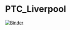 # PTC_Liverpool
[![Binder](https://mybinder.org/badge_logo.svg)](https://secure-web.cisco.com/1J4Hft71PbOlpcBXEwKNHguE88gT1cGJxRHXgfj-an760FraDdaTAUQf6GK-NPaAeGNRRCnxKkj16DyMml0z8AEdHBrtBQk5JTXX2IteVm4QWLpCbZK1wEyB928DfSTEYe-Gyp5Oe2-Qmsqyk_zBWCRzhh7CL0BNRRsC5LAocpkaitG4ND_zd80UaV7FYOv1Vre5Y_B0crFxcpcmoxVxM8QIIgNV7tCsMD1npyx1eVhi4AXdDNXk40jV8BRPh-_xHPDKpE7dBG-PzSRQgn55u4DYZhWzA56DvlpLQIgMNDjzT6p8W-G_dAoMyOzlSlH1cYGOEtQAHxFiN7-THXEjN3gZOQZLkVIbZhtBG4nXCnUU/https%3A%2F%2Frstudio.cloud%2Fproject%2F815855)
